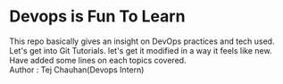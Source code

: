 # Devops is Fun To Learn
This repo basically gives an insight on DevOps practices and tech used.
<br>
Let's get into Git Tutorials.
let's get it modified in a way it feels like new.
Have added some lines on each topics covered.
<br>
Author : Tej Chauhan(Devops Intern)
